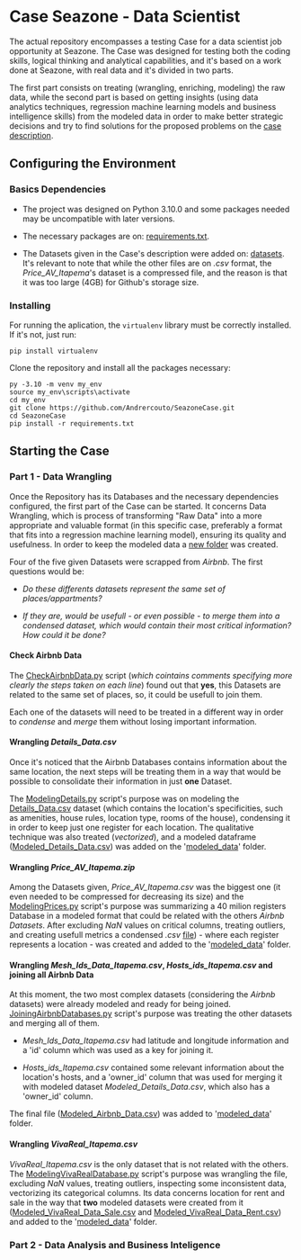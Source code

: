 # Case Seazone - Data Scientist

The actual repository encompasses a testing Case for a data scientist job opportunity at Seazone. The Case was designed for testing both the coding skills, logical thinking and analytical capabilities, and it's based on a work done at Seazone, with real data and it's divided in two parts.

The first part consists on treating (wrangling, enriching, modeling) the raw data, while the second part is based on getting insights (using data analytics techniques, regression machine learning models and business intelligence skills) from the modeled data in order to make better strategic decisions and try to find solutions for the proposed problems on the [case description](https://github.com/Andrercouto/SeazoneCase/blob/main/references/seazone_code_challenge.pdf).



## Configuring the Environment

### Basics Dependencies

 - The project was designed on Python 3.10.0 and some packages needed may be uncompatible with later versions.

 - The necessary packages are on: [requirements.txt](https://github.com/Andrercouto/SeazoneCase/blob/main/requirements.txt).

 - The Datasets given in the Case's description were added on: [datasets](https://github.com/Andrercouto/SeazoneCase/tree/main/data). It's relevant to note that while the other files are on *.csv* format, the *Price_AV_Itapema*'s dataset is a compressed file, and the reason is that it was too large (4GB) for Github's storage size.

### Installing

For running the aplication, the <code>virtualenv</code> library must be correctly installed. If it's not, just run:

<code>pip install virtualenv</code>

Clone the repository and install all the packages necessary:

```
py -3.10 -m venv my_env 
source my_env\scripts\activate 
cd my_env
git clone https://github.com/Andrercouto/SeazoneCase.git 
cd SeazoneCase
pip install -r requirements.txt
```

## Starting the Case

### Part 1 - Data Wrangling

Once the Repository has its Databases and the necessary dependencies configured, the first part of the Case can be started. It concerns Data Wrangling, which is process of transforming "Raw Data" into a more appropriate and valuable format (in this specific case, preferably a format that fits into a regression machine learning model), ensuring its quality and usefulness. In order to keep the modeled data a [new folder](https://github.com/Andrercouto/SeazoneCase/tree/main/modeled_data) was created.

Four of the five given Datasets were scrapped from *Airbnb*. The first questions would be: 

- *Do these differents datasets represent the same set of places/appartments?*

- *If they are, would be usefull - or even possible - to merge them into a condensed dataset, which would contain their most critical information? How could it be done?*

#### Check Airbnb Data

The [CheckAirbnbData.py](https://github.com/Andrercouto/SeazoneCase/blob/main/Scripts/DataWrangling/CheckAirbnbData.py) script (*which cointains comments specifying more clearly the steps taken on each line*) found out that **yes**, this Datasets are related to the same set of places, so, it could be usefull to join them.

Each one of the datasets will need to be treated in a different way in order to *condense* and *merge* them without losing important information. 

#### Wrangling *Details_Data.csv*

Once it's noticed that the Airbnb Databases contains information about the same location, the next steps will be treating them in a way that would be possible to consolidate their information in just **one** Dataset.

The [ModelingDetails.py](https://github.com/Andrercouto/SeazoneCase/blob/main/Scripts/DataWrangling/ModelingDetails.py) script's purpose was on modeling the [Details_Data.csv](https://github.com/Andrercouto/SeazoneCase/blob/main/raw_data/Details_Data.csv) dataset (which contains the location's specificities, such as amenities, house rules, location type, rooms of the house), condensing it in order to keep just one register for each location. The qualitative technique was also treated (*vectorized*), and a modeled dataframe ([Modeled_Details_Data.csv](https://github.com/Andrercouto/SeazoneCase/blob/main/modeled_data/Modeled_Details_Data.csv)) was added on the '[modeled_data](https://github.com/Andrercouto/SeazoneCase/blob/main/modeled_data)' folder.

#### Wrangling *Price_AV_Itapema.zip*

Among the Datasets given, *Price_AV_Itapema.csv* was the biggest one (it even needed to be compressed for decreasing its size) and the [ModelingPrices.py](https://github.com/Andrercouto/SeazoneCase/blob/main/Scripts/DataWrangling/ModelingPrices.py) script's purpose was summarizing a 40 milion registers Database in a modeled format that could be related with the others *Airbnb Datasets*. After excluding *NaN* values on critical columns, treating outliers, and creating usefull metrics a condensed *.csv* [file](https://github.com/Andrercouto/SeazoneCase/blob/main/modeled_data/Modeled_Prices_Data.csv)) - where each register represents a location - was created and added to the '[modeled_data](https://github.com/Andrercouto/SeazoneCase/blob/main/modeled_data)' folder.

#### Wrangling *Mesh_Ids_Data_Itapema.csv*, *Hosts_ids_Itapema.csv* and joining all Airbnb Data

At this moment, the two most complex datasets (considering the *Airbnb* datasets) were already modeled and ready for being joined. [JoiningAirbnbDatabases.py](https://github.com/Andrercouto/SeazoneCase/blob/main/Scripts/DataWrangling/JoiningAirbnbDatabases.py) script's purpose was treating the other datasets and merging all of them.

 - *Mesh_Ids_Data_Itapema.csv* had latitude and longitude information and a 'id' column which was used as a key for joining it.

- *Hosts_ids_Itapema.csv* contained some relevant information about the location's hosts, and a 'owner_id' column that was used for merging it with modeled dataset *Modeled_Details_Data.csv*, which also has a 'owner_id' column. 

The final file ([Modeled_Airbnb_Data.csv](https://github.com/Andrercouto/SeazoneCase/blob/main/modeled_data/Modeled_Airbnb_Data.csv)) was added to '[modeled_data](https://github.com/Andrercouto/SeazoneCase/blob/main/modeled_data)' folder.


#### Wrangling *VivaReal_Itapema.csv*

*VivaReal_Itapema.csv* is the only dataset that is not related with the others. The [ModelingVivaRealDatabase.py](https://github.com/Andrercouto/SeazoneCase/blob/main/Scripts/DataWrangling/ModelingVivaRealDatabase.py) script's purpose was wrangling the file, excluding *NaN* values, treating outliers, inspecting some inconsistent data, vectorizing its categorical columns. Its data concerns location for rent and sale in the way that **two** modeled datasets were created from it ([Modeled_VivaReal_Data_Sale.csv](https://github.com/Andrercouto/SeazoneCase/blob/main/modeled_data/Modeled_VivaReal_Data_Sale.csv) and [Modeled_VivaReal_Data_Rent.csv](https://github.com/Andrercouto/SeazoneCase/blob/main/modeled_data/Modeled_VivaReal_Data_Rent.csv)) and added to the '[modeled_data](https://github.com/Andrercouto/SeazoneCase/blob/main/modeled_data)' folder.


### Part 2 - Data Analysis and Business Inteligence